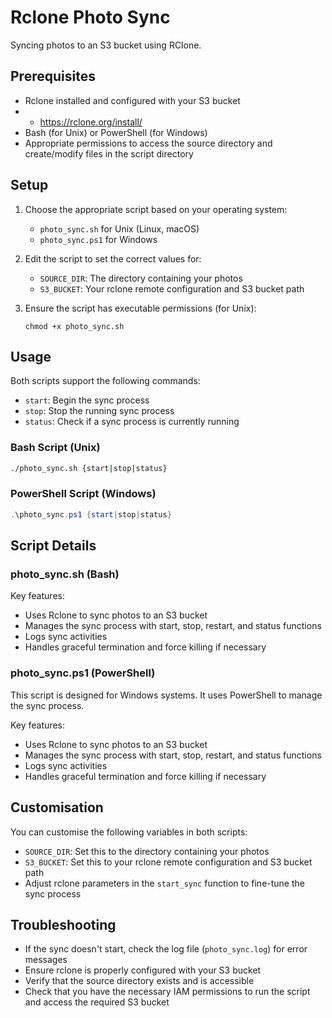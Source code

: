 # Rclone Photo Sync

Syncing photos to an S3 bucket using RClone.

## Prerequisites

- Rclone installed and configured with your S3 bucket
- - https://rclone.org/install/
- Bash (for Unix) or PowerShell (for Windows)
- Appropriate permissions to access the source directory and create/modify files in the script directory

## Setup

1. Choose the appropriate script based on your operating system:
   - `photo_sync.sh` for Unix (Linux, macOS)
   - `photo_sync.ps1` for Windows

2. Edit the script to set the correct values for:
   - `SOURCE_DIR`: The directory containing your photos
   - `S3_BUCKET`: Your rclone remote configuration and S3 bucket path

3. Ensure the script has executable permissions (for Unix):
   ```
   chmod +x photo_sync.sh
   ```

## Usage

Both scripts support the following commands:

- `start`: Begin the sync process
- `stop`: Stop the running sync process
- `status`: Check if a sync process is currently running

### Bash Script (Unix)

```bash
./photo_sync.sh {start|stop|status}
```

### PowerShell Script (Windows)

```powershell
.\photo_sync.ps1 {start|stop|status}
```

## Script Details

### photo_sync.sh (Bash)

Key features:
- Uses Rclone to sync photos to an S3 bucket
- Manages the sync process with start, stop, restart, and status functions
- Logs sync activities
- Handles graceful termination and force killing if necessary

### photo_sync.ps1 (PowerShell)

This script is designed for Windows systems. It uses PowerShell to manage the sync process.

Key features:
- Uses Rclone to sync photos to an S3 bucket
- Manages the sync process with start, stop, restart, and status functions
- Logs sync activities
- Handles graceful termination and force killing if necessary

## Customisation

You can customise the following variables in both scripts:

- `SOURCE_DIR`: Set this to the directory containing your photos
- `S3_BUCKET`: Set this to your rclone remote configuration and S3 bucket path
- Adjust rclone parameters in the `start_sync` function to fine-tune the sync process

## Troubleshooting

- If the sync doesn't start, check the log file (`photo_sync.log`) for error messages
- Ensure rclone is properly configured with your S3 bucket
- Verify that the source directory exists and is accessible
- Check that you have the necessary IAM permissions to run the script and access the required S3 bucket
